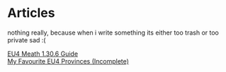 # Articles

nothing really, because when i write something its either too trash or too private sad :\(

[EU4 Meath 1.30.6 Guide](meath30guide.md) \
[My Favourite EU4 Provinces (Incomplete)](favouriteeu4province.md)